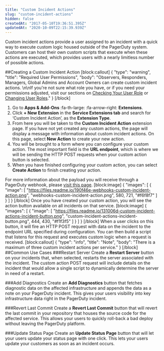 ```yaml
---
title: "Custom Incident Actions"
slug: "custom-incident-actions"
hidden: false
createdAt: "2017-05-10T19:36:51.395Z"
updatedAt: "2020-10-09T22:15:39.939Z"
---
```

Custom incident actions provide a user assigned to an incident with a quick way to execute custom logic housed outside of the PagerDuty system. Customers can host their own custom scripts that execute when these actions are executed, which provides users with a nearly limitless number of possible actions.

##Creating a Custom Incident Action
[block:callout]
{
  "type": "warning",
  "title": "Required User Permissions",
  "body": "Observers, Responders, Managers, Global Admins and Account Owners can create custom incident actions. \n\nIf you're not sure what role you have, or if you need your permissions adjusted, visit our sections on [Checking Your User Role](https://support.pagerduty.com/v1/docs/user-roles#section-checking-your-user-role) or [Changing User Roles](https://support.pagerduty.com/docs/user-roles#section-changing-user-roles)."
}
[/block]
1. Go to **Apps & Add-Ons** :fa-th-large: :fa-arrow-right: **Extensions**.
2. Click **+ New Extension** in the **Service Extensions tab** and search for ‘Custom Incident Action’, as the **Extension Type**. 
3. From here you will be taken to the **Custom Incident Action** extension page. If you have not yet created any custom actions, the page will display a message with information about custom incident actions. On this page, select **New Action** to create your new action.
4. You will be brought to a form where you can configure your custom action. The most important field is the **URL endpoint**, which is where we will be sending the HTTP POST requests when your custom action button is selected. 
5. When you have finished configuring your custom action, you can select **Create Action** to finish creating your action.

For more information about the payload you will receive through a PagerDuty webhook, please [visit this page](https://v2.developer.pagerduty.com/docs/webhooks-v2-overview). 
[block:image]
{
  "images": [
    {
      "image": [
        "https://files.readme.io/190f46e-webhooks-custom-incident-action.png",
        "webhooks-custom-incident-action.png",
        580,
        721,
        "#f6f8f7"
      ]
    }
  ]
}
[/block]
Once you have created your custom action, you will see the action button available on all incidents on that service.
[block:image]
{
  "images": [
    {
      "image": [
        "https://files.readme.io/131006d-custom-incident-actions-incident-button.png",
        "custom-incident-actions-incident-button.png",
        444,
        430,
        "#f1f3f5"
      ]
    }
  ]
}
[/block]
When a user clicks on this button, it will fire an HTTP POST request with data on the incident to the endpoint URL specified during configuration. You can then build a script that listens for this request and executes custom logic when a request is received.
[block:callout]
{
  "type": "info",
  "title": "Note",
  "body": "There is a maximum of three custom incident actions per service."
}
[/block]
##Common Use Cases
###Restart Server
Create a **Restart Server** button on your incidents that, when selected, restarts the server associated with the incident. The custom action POST request will include details on the incident that would allow a single script to dynamically determine the server in need of a restart.

###Add Diagnostics
Create an **Add Diagnostics** button that fetches diagnostic data on the affected infrastructure and appends the data as a note on your PagerDuty incident. This gives your users visibility into key infrastructure data right in the PagerDuty incident.

###Revert Last Commit
Create a **Revert Last Commit** button that will revert the last commit in your repository that houses the source code for the affected service. This allows your users to quickly roll-back a bad deploy without leaving the PagerDuty platform.

###Update Status Page
Create an **Update Status Page** button that will let your users update your status page with one click. This lets your users update your customers as soon as an incident occurs.